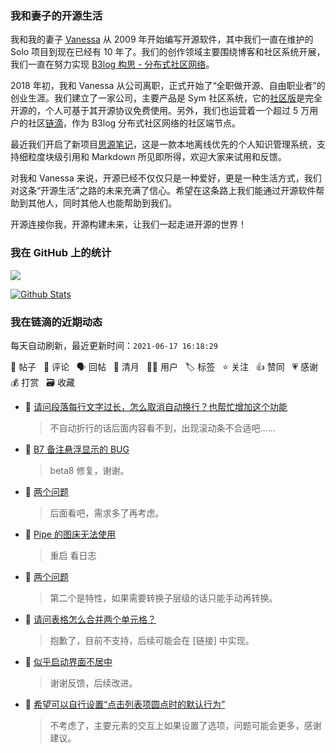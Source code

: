 ### 我和妻子的开源生活

我和我的妻子 [Vanessa](https://github.com/Vanessa219) 从 2009 年开始编写开源软件，其中我们一直在维护的 Solo 项目到现在已经有 10 年了。我们的创作领域主要围绕博客和社区系统开展，我们一直在努力实现 [B3log 构思 - 分布式社区网络](https://ld246.com/article/1546941897596)。

2018 年初，我和 Vanessa 从公司离职，正式开始了“全职做开源、自由职业者”的创业生涯。我们建立了一家公司，主要产品是 Sym 社区系统，它的[社区版](https://github.com/88250/symphony)是完全开源的，个人可基于其开源协议免费使用。另外，我们也运营着一个超过 5 万用户的社区[链滴](https://ld246.com)，作为 B3log 分布式社区网络的社区端节点。

最近我们开启了新项目[思源笔记](https://github.com/siyuan-note/siyuan)，这是一款本地离线优先的个人知识管理系统，支持细粒度块级引用和 Markdown 所见即所得，欢迎大家来试用和反馈。

对我和 Vanessa 来说，开源已经不仅仅只是一种爱好，更是一种生活方式，我们对这条“开源生活”之路的未来充满了信心。希望在这条路上我们能通过开源软件帮助到其他人，同时其他人也能帮助到我们。

开源连接你我，开源构建未来，让我们一起走进开源的世界！

### 我在 GitHub 上的统计

<a title="Hits" target="_blank" href="https://github.com/88250/88250"><img src="https://hits.b3log.org/88250/88250.svg"></a>

[![Github Stats](https://github-readme-stats.vercel.app/api?username=88250&theme=tokyonight&show_icons=true)](https://github.com/88250)

<!--events start -->

### 我在链滴的近期动态

每天自动刷新，最近更新时间：`2021-06-17 16:18:29`

📝 帖子 &nbsp; 💬 评论 &nbsp; 🗣 回帖 &nbsp; 🌙 清月 &nbsp; 👨‍💻 用户 &nbsp; 🏷️ 标签 &nbsp; ⭐️ 关注 &nbsp; 👍 赞同 &nbsp; 💗 感谢 &nbsp; 💰 打赏 &nbsp; 🗃 收藏

* 💬 [请问段落每行文字过长，怎么取消自动换行？也帮忙增加这个功能](https://ld246.com/article/1623911679480/comment/1623914191615#comments)

  > 不自动折行的话后面内容看不到，出现滚动条不合适吧……
* 💬 [B7 备注悬浮显示的 BUG](https://ld246.com/article/1623906200039/comment/1623914106942#comments)

  > beta8 修复，谢谢。
* 💬 [两个问题](https://ld246.com/article/1623899659066/comment/1623914042226#comments)

  > 后面看吧，需求多了再考虑。
* 💬 [Pipe 的图床无法使用](https://ld246.com/article/1623900924312/comment/1623902749305#comments)

  > 重启 看日志
* 💬 [两个问题](https://ld246.com/article/1623899659066/comment/1623899946650#comments)

  > 第二个是特性，如果需要转换子层级的话只能手动再转换。
* 💬 [请问表格怎么合并两个单元格？](https://ld246.com/article/1623899480791/comment/1623899882695#comments)

  > 抱歉了，目前不支持，后续可能会在 [链接] 中实现。
* 💬 [似乎启动界面不居中](https://ld246.com/article/1623892460891/comment/1623895193814#comments)

  > 谢谢反馈，后续改进。
* 💬 [希望可以自行设置“点击列表项圆点时的默认行为”](https://ld246.com/article/1622920616146/comment/1623892344210#comments)

  > 不考虑了，主要元素的交互上如果设置了选项，问题可能会更多，感谢建议。


<!--events end -->
